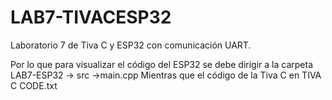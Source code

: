 # LAB7-TIVACESP32
Laboratorio 7 de Tiva C y ESP32 con comunicación UART. 

Por lo que para visualizar el código del ESP32 se debe dirigir a la carpeta LAB7-ESP32 → src →main.cpp
Mientras que el código de la Tiva C en TIVA C CODE.txt
